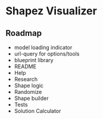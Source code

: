 # Shapez Visualizer

## Roadmap
- model loading indicator
- url-query for options/tools
- blueprint library
- README
- Help
- Research
- Shape logic
- Randomize
- Shape builder
- Tests
- Solution Calculator
